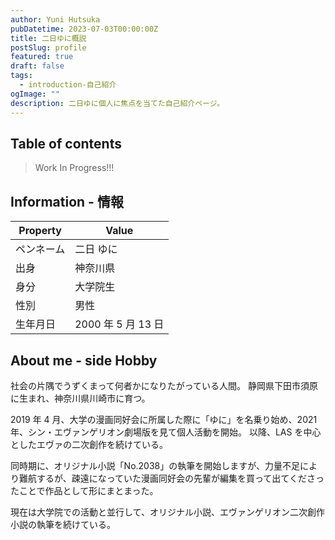```yaml
---
author: Yuni Hutsuka
pubDatetime: 2023-07-03T00:00:00Z
title: 二日ゆに概説
postSlug: profile
featured: true
draft: false
tags:
  - introduction-自己紹介
ogImage: ""
description: 二日ゆに個人に焦点を当てた自己紹介ページ。
---
```


## Table of contents

> Work In Progress!!!

## Information - 情報

| Property   | Value              |
| ---------- | ------------------ |
| ペンネーム | 二日 ゆに          |
| 出身       | 神奈川県           |
| 身分       | 大学院生           |
| 性別       | 男性               |
| 生年月日   | 2000 年 5 月 13 日 |

## About me - side Hobby

社会の片隅でうずくまって何者かになりたがっている人間。
静岡県下田市須原に生まれ、神奈川県川崎市に育つ。

2019 年 4 月、大学の漫画同好会に所属した際に「ゆに」を名乗り始め、2021 年、シン・エヴァンゲリオン劇場版を見て個人活動を開始。
以降、LAS を中心としたエヴァの二次創作を続けている。

同時期に、オリジナル小説「No.2038」の執筆を開始しますが、力量不足により難航するが、疎遠になっていた漫画同好会の先輩が編集を買って出てくださったことで作品として形にまとまった。

現在は大学院での活動と並行して、オリジナル小説、エヴァンゲリオン二次創作小説の執筆を続けている。

<!-- ## About me - side Work -->
